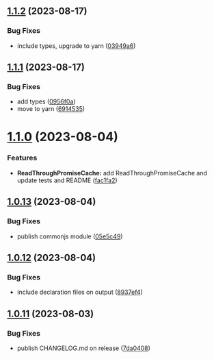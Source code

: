 ## [1.1.2](https://github.com/ardriveapp/promise-cache/compare/v1.1.1...v1.1.2) (2023-08-17)


### Bug Fixes

* include types, upgrade to yarn ([03949a6](https://github.com/ardriveapp/promise-cache/commit/03949a60b8a53213c6ca40181978d25b13a016ab))

## [1.1.1](https://github.com/ardriveapp/promise-cache/compare/v1.1.0...v1.1.1) (2023-08-17)


### Bug Fixes

* add types ([0956f0a](https://github.com/ardriveapp/promise-cache/commit/0956f0ab605e47bdc63e7227f26de8402b041c89))
* move to yarn ([6914535](https://github.com/ardriveapp/promise-cache/commit/6914535761df88e5342183959010e793d42b3863))

# [1.1.0](https://github.com/ar-io/promise-cache/compare/v1.0.13...v1.1.0) (2023-08-04)


### Features

* **ReadThroughPromiseCache:** add ReadThroughPromiseCache and update tests and README ([fac1fa2](https://github.com/ar-io/promise-cache/commit/fac1fa2a5d11fe589394293467cf5c9aadafd457))

## [1.0.13](https://github.com/ar-io/promise-cache/compare/v1.0.12...v1.0.13) (2023-08-04)


### Bug Fixes

* publish commonjs module ([05e5c49](https://github.com/ar-io/promise-cache/commit/05e5c49751edcde033f193a63d35716e5b8efb85))

## [1.0.12](https://github.com/ar-io/promise-cache/compare/v1.0.11...v1.0.12) (2023-08-04)


### Bug Fixes

* include declaration files on output ([8937ef4](https://github.com/ar-io/promise-cache/commit/8937ef4822b3b04192143013a4761643e4299df9))

## [1.0.11](https://github.com/ar-io/promise-cache/compare/v1.0.10...v1.0.11) (2023-08-03)


### Bug Fixes

* publish CHANGELOG.md on release ([7da0408](https://github.com/ar-io/promise-cache/commit/7da0408015a085ef42cf8201264aa7c1276a1eba))
